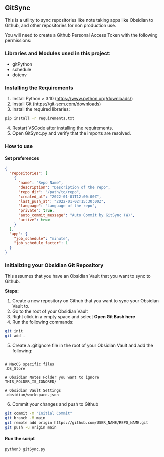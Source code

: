 ## GitSync

This is a utility to sync repositories like note taking apps like Obsidian to Github, and other repositories for non production use.

You will need to create a Github Personal Access Token with the following permissions:

### Libraries and Modules used in this project:

- gitPython
- schedule
- dotenv

### Installing the Requirements

1. Install Python > 3.10 (https://www.python.org/downloads/)
2. Install Git (https://git-scm.com/downloads)
3. Install the required libraries:

```bash
pip install -r requirements.txt
```

4. Restart VSCode after installing the requirements.
5. Open GitSync.py and verify that the imports are resolved.

### How to use

#### Set preferences

```json
{
  "repositories": [
    {
      "name": "Repo Name",
      "description": "Description of the repo",
      "repo_dir": "/path/to/repo",
      "created_at": "2022-01-01T12:00:00Z",
      "last_push_at": "2022-01-02T15:30:00Z",
      "language": "Language of the repo",
      "private": true,
      "auto_commit_message": "Auto Commit by GitSync (W)",
      "active": true
    }
  ],
  "app": {
    "job_schedule": "minute",
    "job_schedule_factor": 1
  }
}
```

### Initializing your Obsidian Git Repository

This assumes that you have an Obsidian Vault that you want to sync to Github.

**Steps:**

1. Create a new repository on Github that you want to sync your Obsidian Vault to.
2. Go to the root of your Obsidian Vault
3. Right click in a empty space and select **Open Git Bash here**
4. Run the following commands:

```bash
git init
git add .
```
5. Create a .gitignore file in the root of your Obsidian Vault and add the following:

```gitignore

# MacOS specific files
.DS_Store

# Obsidian Notes Folder you want to ignore
THIS_FOLDER_IS_IGNORED/

# Obsidian Vault Settings
.obsidian/workspace.json
```
6. Commit your changes and push to Github

```bash
git commit -m "Initial Commit"
git branch -M main
git remote add origin https://github.com/USER_NAME/REPO_NAME.git
git push -u origin main
```

#### Run the script

```python
python3 gitSync.py
```
